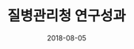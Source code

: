 ---
title:  "질병관리청 연구성과"
date:   2018-08-05
sourceUrl: https://kdca.go.kr/board/board.es?mid=a40801000000&bid=0050
---